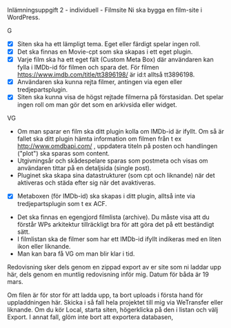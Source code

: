Inlämningsuppgift 2 - individuell - Filmsite
Ni ska bygga en film-site i WordPress.

G

- [x] Siten ska ha ett lämpligt tema. Eget eller färdigt spelar ingen roll.
- [x] Det ska finnas en Movie-cpt som ska skapas i ett eget plugin.
- [x] Varje film ska ha ett eget fält (Custom Meta Box) där användaren kan fylla i IMDb-id för filmen och spara det. För filmen https://www.imdb.com/title/tt3896198/ är id:t alltså tt3896198.
- [x]  Användaren ska kunna rejta filmer, antingen via egen eller tredjepartsplugin.
- [x] Siten ska kunna visa de högst rejtade filmerna på förstasidan. Det spelar ingen roll om man gör det som en arkivsida eller widget.

VG

- Om man sparar en film ska ditt plugin kolla om IMDb-id är ifyllt. Om så är fallet ska ditt plugin hämta information om filmen från t ex http://www.omdbapi.com/ , uppdatera titeln på posten och handlingen ("plot") ska sparas som content.
- Utgivningsår och skådespelare sparas som postmeta och visas om användaren tittar på en detaljsida (single post).
- Pluginet ska skapa sina datastrukturer (som cpt och liknande) när det aktiveras och städa efter sig när det avaktiveras.
- [x] Metaboxen (för IMDb-id) ska skapas i ditt plugin, alltså inte via tredjepartsplugin som t ex ACF.
- Det ska finnas en egengjord filmlista (archive). Du måste visa att du förstår WPs arkitektur tillräckligt bra för att göra det på ett beständigt sätt.
- I filmlistan ska de filmer som har ett IMDb-id ifyllt indikeras med en liten ikon eller liknande.
- Man kan bara få VG om man blir klar i tid.

Redovisning sker dels genom en zippad export av er site som ni laddar upp här, dels genom en muntlig redovisning inför mig. Datum för båda är 19 mars.

Om filen är för stor för att ladda upp, ta bort uploads i första hand för uppladdningen här. Skicka i så fall hela projektet till mig via WeTransfer eller liknande. Om du kör Local, starta siten, högerklicka på den i listan och välj Export. I annat fall, glöm inte bort att exportera databasen,
